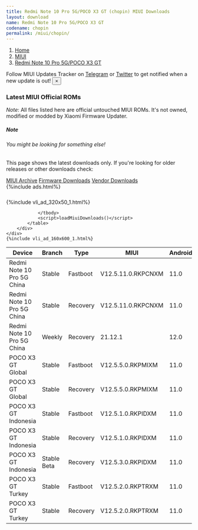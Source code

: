 ```yaml
---
title: Redmi Note 10 Pro 5G/POCO X3 GT (chopin) MIUI Downloads
layout: download
name: Redmi Note 10 Pro 5G/POCO X3 GT
codename: chopin
permalink: /miui/chopin/
---
```

<nav aria-label="breadcrumb">
    <ol class="breadcrumb">
        <li class="breadcrumb-item"><a href="/">Home</a></li>
        <li class="breadcrumb-item"><a href="/miui/">MIUI</a></li>
        <li class="breadcrumb-item active" aria-current="page"><a href="/miui/chopin/">Redmi Note 10 Pro 5G/POCO X3 GT</a></li>
    </ol>
</nav>
<div class="alert alert-primary alert-dismissible fade show" role="alert">
    Follow MIUI Updates Tracker on <a href="https://t.me/MIUIUpdatesTracker" class="alert-link">Telegram</a>
     or <a href="https://twitter.com/MiFwUpdater" class="alert-link">Twitter</a> to get notified when a new update is out!
    <button type="button" class="close" data-dismiss="alert" aria-label="Close">
        <span aria-hidden="true">&times;</span>
    </button>
</div>

### Latest MIUI Official ROMs
*Note*: All files listed here are official untouched MIUI ROMs. It's not owned, modified or modded by Xiaomi Firmware Updater.
<div class="card">
  <div class="card-body">
    <h5 class="card-title">Note</h5>
    <h6 class="card-subtitle mb-2 text-muted">You might be looking for something else!</h6>
    <p class="card-text">This page shows the latest downloads only.
     If you're looking for older releases or other downloads check:</p>
    <a href="/archive/miui/chopin/" class="card-link">MIUI Archive</a>
    <a href="/firmware/chopin/" class="card-link">Firmware Downloads</a>
    <a href="/vendor/chopin/" class="card-link">Vendor Downloads</a>
  </div>
</div>
{%include ads.html%}
<div class="row justify-content-center">
    <div class="col-10">
        <div class="table-responsive-md" style="margin-top: 25px;">
            {%include vli_ad_320x50_1.html%}
            <table id="miui" class="display dt-responsive nowrap compact table table-striped table-hover table-sm">
                <thead class="thead-dark">
                    <tr>
                        <th data-ref="device">Device</th>
                        <th data-ref="branch">Branch</th>
                        <th data-ref="type">Type</th>
                        <th data-ref="miui">MIUI</th>
                        <th data-ref="android">Android</th>
                        <th data-ref="size">Size</th>
                        <th data-ref="size">Date</th>
                        <th data-ref="link">Link</th>
                    </tr>
                </thead>
                <tbody>
                <tr><td>Redmi Note 10 Pro 5G China</td><td>Stable</td><td>Fastboot</td><td>V12.5.11.0.RKPCNXM</td><td>11.0</td><td>5.0 GB</td><td>2021-10-27</td><td><a href="/miui/chopin/stable/V12.5.11.0.RKPCNXM/">Download</a></td></tr>
<tr><td>Redmi Note 10 Pro 5G China</td><td>Stable</td><td>Recovery</td><td>V12.5.11.0.RKPCNXM</td><td>11.0</td><td>3.5 GB</td><td>2021-11-04</td><td><a href="/miui/chopin/stable/V12.5.11.0.RKPCNXM/">Download</a></td></tr>
<tr><td>Redmi Note 10 Pro 5G China</td><td>Weekly</td><td>Recovery</td><td>21.12.1</td><td>12.0</td><td>4.2 GB</td><td>2021-12-02</td><td><a href="/miui/chopin/weekly/21.12.1/">Download</a></td></tr>
<tr><td>POCO X3 GT Global</td><td>Stable</td><td>Fastboot</td><td>V12.5.5.0.RKPMIXM</td><td>11.0</td><td>5.4 GB</td><td>2021-08-31</td><td><a href="/miui/chopin/stable/V12.5.5.0.RKPMIXM/">Download</a></td></tr>
<tr><td>POCO X3 GT Global</td><td>Stable</td><td>Recovery</td><td>V12.5.5.0.RKPMIXM</td><td>11.0</td><td>2.7 GB</td><td>2021-09-06</td><td><a href="/miui/chopin/stable/V12.5.5.0.RKPMIXM/">Download</a></td></tr>
<tr><td>POCO X3 GT Indonesia</td><td>Stable</td><td>Fastboot</td><td>V12.5.1.0.RKPIDXM</td><td>11.0</td><td>4.5 GB</td><td>2021-06-29</td><td><a href="/miui/chopin/stable/V12.5.1.0.RKPIDXM/">Download</a></td></tr>
<tr><td>POCO X3 GT Indonesia</td><td>Stable</td><td>Recovery</td><td>V12.5.1.0.RKPIDXM</td><td>11.0</td><td>2.7 GB</td><td>2021-10-12</td><td><a href="/miui/chopin/stable/V12.5.1.0.RKPIDXM/">Download</a></td></tr>
<tr><td>POCO X3 GT Indonesia</td><td>Stable Beta</td><td>Recovery</td><td>V12.5.3.0.RKPIDXM</td><td>11.0</td><td>2.8 GB</td><td>2021-11-26</td><td><a href="/miui/chopin/stable beta/V12.5.3.0.RKPIDXM/">Download</a></td></tr>
<tr><td>POCO X3 GT Turkey</td><td>Stable</td><td>Fastboot</td><td>V12.5.2.0.RKPTRXM</td><td>11.0</td><td>4.4 GB</td><td>2021-07-02</td><td><a href="/miui/chopin/stable/V12.5.2.0.RKPTRXM/">Download</a></td></tr>
<tr><td>POCO X3 GT Turkey</td><td>Stable</td><td>Recovery</td><td>V12.5.2.0.RKPTRXM</td><td>11.0</td><td>2.7 GB</td><td>2021-07-09</td><td><a href="/miui/chopin/stable/V12.5.2.0.RKPTRXM/">Download</a></td></tr>

                </tbody>
                <script>loadMiuiDownloads()</script>
            </table>
        </div>
    </div>
    {%include vli_ad_160x600_1.html%}
</div>
